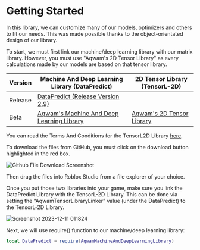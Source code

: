 # Getting Started

In this library, we can customize many of our models, optimizers and others to fit our needs. This was made possible thanks to the object-orientated design of our library.

To start, we must first link our machine/deep learning library with our matrix library. However, you must use "Aqwam's 2D Tensor Library" as every calculations made by our models are based on that tensor library.

| Version | Machine And Deep Learning Library (DataPredict)                                                                                                                        | 2D Tensor Library (TensorL-2D)                                                                      |
|---------|------------------------------------------------------------------------------------------------------------------------------------------------------------------------|-----------------------------------------------------------------------------------------------------|
| Release | [DataPredict (Release Version 2.9)](https://github.com/AqwamCreates/DataPredict/blob/main/module_scripts/DataPredict%20-%20Release%20Version%202.9.rbxm)               |                                                                                                     |
| Beta    | [Aqwam's Machine And Deep Learning Library](https://github.com/AqwamCreates/DataPredict/blob/main/module_scripts/AqwamMachineDeepAndReinforcementLearningLibrary.rbxm) | [Aqwam's 2D Tensor Library](https://github.com/AqwamCreates/TensorL-2D/blob/main/src/TensorL2D.lua) |

You can read the Terms And Conditions for the TensorL2D Library [here](https://github.com/AqwamCreates/TensorL-2D/blob/main/docs/TermsAndConditions.md).

To download the files from GitHub, you must click on the download button highlighted in the red box.

![Github File Download Screenshot](https://github.com/AqwamCreates/DataPredict/assets/67371914/b921d568-81b9-4f47-8a96-e0ab0316a4fe)

Then drag the files into Roblox Studio from a file explorer of your choice.

Once you put those two libraries into your game, make sure you link the DataPredict Library with the TensorL-2D Library. This can be done via setting the “AqwamTensorLibraryLinker” value (under the DataPredict) to the TensorL-2D Library.

![Screenshot 2023-12-11 011824](https://github.com/AqwamCreates/DataPredict/assets/67371914/f8dee5ef-edb0-455f-bf4a-5160ccbc35ef)

Next, we will use require() function to our machine/deep learning library:

```lua
local DataPredict = require(AqwamMachineAndDeepLearningLibrary) 
```
